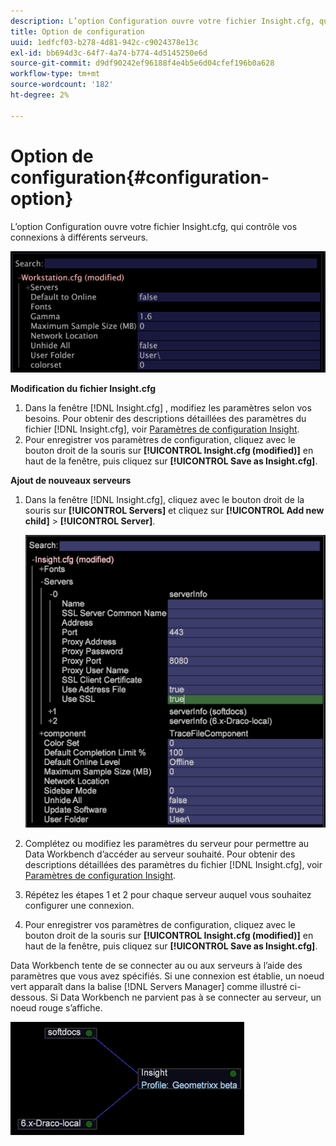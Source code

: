 ```yaml
---
description: L’option Configuration ouvre votre fichier Insight.cfg, qui contrôle vos connexions à différents serveurs.
title: Option de configuration
uuid: 1edfcf03-b278-4d81-942c-c9024378e13c
exl-id: bb694d3c-64f7-4a74-b774-4d5145250e6d
source-git-commit: d9df90242ef96188f4e4b5e6d04cfef196b0a628
workflow-type: tm+mt
source-wordcount: '182'
ht-degree: 2%

---
```


# Option de configuration{#configuration-option}

L’option Configuration ouvre votre fichier Insight.cfg, qui contrôle vos connexions à différents serveurs.

![](assets/cfg_Workstation.png)

**Modification du fichier Insight.cfg**

1. Dans la fenêtre [!DNL Insight.cfg] , modifiez les paramètres selon vos besoins. Pour obtenir des descriptions détaillées des paramètres du fichier [!DNL Insight.cfg], voir [Paramètres de configuration Insight](../../../home/c-get-started/c-insght-config-param.md#concept-14da97d0756348e885c08ca9e866074b).
1. Pour enregistrer vos paramètres de configuration, cliquez avec le bouton droit de la souris sur **[!UICONTROL Insight.cfg (modified)]** en haut de la fenêtre, puis cliquez sur **[!UICONTROL Save as Insight.cfg]**.

**Ajout de nouveaux serveurs**

1. Dans la fenêtre [!DNL Insight.cfg], cliquez avec le bouton droit de la souris sur **[!UICONTROL Servers]** et cliquez sur **[!UICONTROL Add new child]** > **[!UICONTROL Server]**.

   ![](assets/cfg_Workstation_AddServer.png)

1. Complétez ou modifiez les paramètres du serveur pour permettre au Data Workbench d’accéder au serveur souhaité. Pour obtenir des descriptions détaillées des paramètres du fichier [!DNL Insight.cfg], voir [Paramètres de configuration Insight](../../../home/c-get-started/c-insght-config-param.md#concept-14da97d0756348e885c08ca9e866074b).
1. Répétez les étapes 1 et 2 pour chaque serveur auquel vous souhaitez configurer une connexion.
1. Pour enregistrer vos paramètres de configuration, cliquez avec le bouton droit de la souris sur **[!UICONTROL Insight.cfg (modified)]** en haut de la fenêtre, puis cliquez sur **[!UICONTROL Save as Insight.cfg]**.

Data Workbench tente de se connecter au ou aux serveurs à l’aide des paramètres que vous avez spécifiés. Si une connexion est établie, un noeud vert apparaît dans la balise [!DNL Servers Manager] comme illustré ci-dessous. Si Data Workbench ne parvient pas à se connecter au serveur, un noeud rouge s’affiche.

![](assets/vis_SysStat_RedGreenDots.png)
